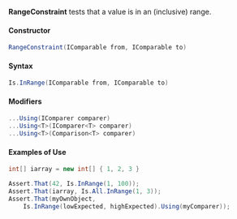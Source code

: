 **RangeConstraint** tests that a value is in an (inclusive) range.

#### Constructor

```csharp
RangeConstraint(IComparable from, IComparable to)
```

#### Syntax

```csharp
Is.InRange(IComparable from, IComparable to)
```

#### Modifiers

```csharp
...Using(IComparer comparer)
...Using<T>(IComparer<T> comparer)
...Using<T>(Comparison<T> comparer)
```

#### Examples of Use

```csharp
int[] iarray = new int[] { 1, 2, 3 }

Assert.That(42, Is.InRange(1, 100));
Assert.That(iarray, Is.All.InRange(1, 3));
Assert.That(myOwnObject, 
    Is.InRange(lowExpected, highExpected).Using(myComparer));
```
